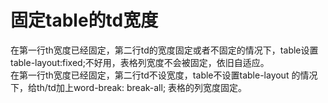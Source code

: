 # 固定table的td宽度  
  在第一行th宽度已经固定，第二行td的宽度固定或者不固定的情况下，table设置table-layout:fixed;不好用，表格列宽度不会被固定，依旧自适应。  
  在第一行th宽度已经固定，第二行td不设宽度，table不设置table-layout 的情况下，给th/td加上word-break: break-all; 表格的列宽度固定。
